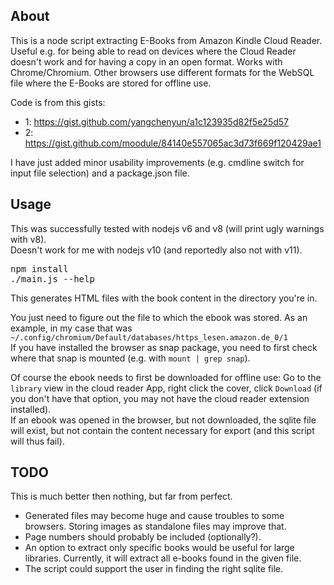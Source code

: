 ## About

This is a node script extracting E-Books from Amazon Kindle Cloud Reader.
Useful e.g. for being able to read on devices where the Cloud Reader doesn't work and for having a copy in an open format.
Works with Chrome/Chromium. Other browsers use different formats for the WebSQL file where the E-Books are stored for offline use.

Code is from this gists:

 * 1: https://gist.github.com/yangchenyun/a1c123935d82f5e25d57
 * 2: https://gist.github.com/moodule/84140e557065ac3d73f669f120429ae1

I have just added minor usability improvements (e.g. cmdline switch for input file selection) and a package.json file.

## Usage

This was successfully tested with nodejs v6 and v8 (will print ugly warnings with v8).    
Doesn't work for me with nodejs v10 (and reportedly also not with v11).

<pre>
npm install
./main.js --help
</pre>

This generates HTML files with the book content in the directory you're in.

You just need to figure out the file to which the ebook was stored. As an example, in my case that was `~/.config/chromium/Default/databases/https_lesen.amazon.de_0/1`  
If you have installed the browser as snap package, you need to first check where that snap is mounted (e.g. with `mount | grep snap`).

Of course the ebook needs to first be downloaded for offline use:
Go to the `library` view in the cloud reader App, right click the cover, click `Download` (if you don't have that option, you may not have the cloud reader extension installed).  
If an ebook was opened in the browser, but not downloaded, the sqlite file will exist, but not contain the content necessary for export (and this script will thus fail).

## TODO

This is much better then nothing, but far from perfect.

* Generated files may become huge and cause troubles to some browsers. Storing images as standalone files may improve that.
* Page numbers should probably be included (optionally?).
* An option to extract only specific books would be useful for large libraries. Currently, it will extract all e-books found in the given file.
* The script could support the user in finding the right sqlite file.
